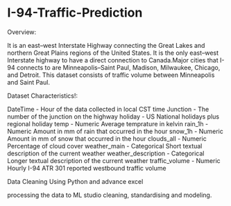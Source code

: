 # I-94-Traffic-Prediction
Overview:

It is an east–west Interstate Highway connecting the Great Lakes and northern Great Plains regions of the United States. It is the only east–west Interstate highway to have a direct connection to Canada.​Major cities that I-94 connects to are Minneapolis–Saint Paul, Madison, Milwaukee, Chicago, and Detroit. 
This dataset consists of traffic volume between Minneapolis and Saint Paul.


Dataset Characteristics!:

DateTime - Hour of the data collected in local CST time
Junction -  The number of the junction on the highway
holiday - US National holidays plus regional holiday
temp - Numeric Average temprature in kelvin
rain_1h - Numeric Amount in mm of rain that occurred in the hour
snow_1h - Numeric Amount in mm of snow that occurred in the hour
clouds_all - Numeric Percentage of cloud cover
weather_main - Categorical Short textual description of the current weather
weather_description - Categorical Longer textual description of the current weather
traffic_volume - Numeric Hourly I-94 ATR 301 reported westbound traffic volume

Data Cleaning Using Python and advance excel

processing the data to ML studio cleaning, standardising and modeling.

